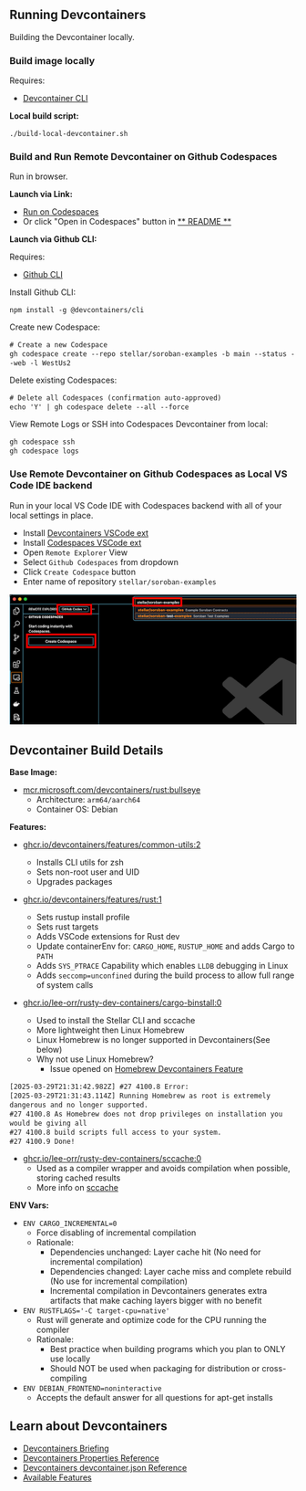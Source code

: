 ## Running Devcontainers

Building the Devcontainer locally.

### Build image locally

Requires:
- [Devcontainer CLI](https://github.com/devcontainers/cli)

**Local build script:**
```
./build-local-devcontainer.sh
```

### Build and Run Remote Devcontainer on Github Codespaces

Run in browser.

**Launch via Link:**
- <a href="https://github.com/codespaces/new?repo=stellar/soroban-examples">Run on Codespaces</a>
- Or click "Open in Codespaces" button in [ ** README ️** ](./README.md)

**Launch via Github CLI:**

Requires:
- [Github CLI](https://cli.github.com/)

Install Github CLI:
```
npm install -g @devcontainers/cli
```

Create new Codespace:
``` 
# Create a new Codespace
gh codespace create --repo stellar/soroban-examples -b main --status --web -l WestUs2
```

Delete existing Codespaces:
```
# Delete all Codespaces (confirmation auto-approved)
echo 'Y' | gh codespace delete --all --force
```

View Remote Logs or SSH into Codespaces Devcontainer from local:
```
gh codespace ssh
gh codespace logs
```

### Use Remote Devcontainer on Github Codespaces as Local VS Code IDE backend

Run in your local VS Code IDE with Codespaces backend with all of your local settings in place.

- Install [Devcontainers VSCode ext](https://marketplace.visualstudio.com/items?itemName=ms-vscode-remote.remote-containers)
- Install [Codespaces VSCode ext](https://marketplace.visualstudio.com/items?itemName=GitHub.codespaces)
- Open `Remote Explorer` View
- Select `Github Codespaces` from dropdown
- Click `Create Codespace` button
- Enter name of repository `stellar/soroban-examples`

![img.png](assets/devcontainer-vscode-local.png)

## Devcontainer Build Details

**Base Image:**
- [mcr.microsoft.com/devcontainers/rust:bullseye](https://hub.docker.com/r/microsoft/devcontainers-rust)
  - Architecture:  `arm64/aarch64`
  - Container OS:  Debian

**Features:**
- [ghcr.io/devcontainers/features/common-utils:2](https://github.com/devcontainers/features/tree/main/src/common-utils)
  - Installs CLI utils for zsh
  - Sets non-root user and UID
  - Upgrades packages

- [ghcr.io/devcontainers/features/rust:1](https://github.com/devcontainers/features/tree/main/src/rust)
  - Sets rustup install profile
  - Sets rust targets
  - Adds VSCode extensions for Rust dev
  - Update containerEnv for: `CARGO_HOME`, `RUSTUP_HOME` and adds Cargo to `PATH`
  - Adds `SYS_PTRACE` Capability which enables `LLDB` debugging in Linux
  - Adds `seccomp=unconfined` during the build process to allow full range of system calls

- [ghcr.io/lee-orr/rusty-dev-containers/cargo-binstall:0](https://github.com/lee-orr/rusty-dev-containers/tree/main/src/cargo-binstall)
  - Used to install the Stellar CLI and sccache
  - More lightweight then Linux Homebrew
  - Linux Homebrew is no longer supported in Devcontainers(See below)
  - Why not use Linux Homebrew?
    - Issue opened on [Homebrew Devcontainers Feature](https://github.com/meaningful-ooo/devcontainer-features/issues/68)

```
[2025-03-29T21:31:42.982Z] #27 4100.8 Error: 
[2025-03-29T21:31:43.114Z] Running Homebrew as root is extremely dangerous and no longer supported.
#27 4100.8 As Homebrew does not drop privileges on installation you would be giving all
#27 4100.8 build scripts full access to your system.
#27 4100.9 Done!
```
- [ghcr.io/lee-orr/rusty-dev-containers/sccache:0](https://github.com/lee-orr/rusty-dev-containers/tree/main/src/sccache)
  - Used as a compiler wrapper and avoids compilation when possible, storing cached results
  - More info on [sccache](https://github.com/mozilla/sccache)

**ENV Vars:**
- `ENV CARGO_INCREMENTAL=0`
  - Force disabling of incremental compilation
  - Rationale:
    - Dependencies unchanged: Layer cache hit (No need for incremental compilation)
    - Dependencies changed: Layer cache miss and complete rebuild (No use for incremental compilation)
    - Incremental compilation in Devcontainers generates extra artifacts that make caching layers bigger 
      with no benefit
- `ENV RUSTFLAGS='-C target-cpu=native'`
  - Rust will generate and optimize code for the CPU running the compiler
  - Rationale:
    - Best practice when building programs which you plan to ONLY use locally
    - Should NOT be used when packaging for distribution or cross-compiling
- `ENV DEBIAN_FRONTEND=noninteractive`
  - Accepts the default answer for all questions for apt-get installs

## Learn about Devcontainers

- [Devcontainers Briefing](https://github.com/anataliocs/comprehensive-devcontainer/blob/main/briefing.md)
- [Devcontainers Properties Reference](https://github.com/anataliocs/comprehensive-devcontainer/blob/main/README.md)
- [Devcontainers devcontainer.json Reference](https://containers.dev/implementors/json_reference/)
- [Available Features](https://containers.dev/features)